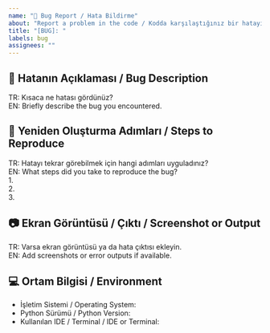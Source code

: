 ```yaml
---
name: "🐞 Bug Report / Hata Bildirme"
about: "Report a problem in the code / Kodda karşılaştığınız bir hatayı bildirin"
title: "[BUG]: "
labels: bug
assignees: ""
---
```


## 🐞 Hatanın Açıklaması / Bug Description
TR: Kısaca ne hatası gördünüz?  
EN: Briefly describe the bug you encountered.  

## 🔁 Yeniden Oluşturma Adımları / Steps to Reproduce
TR: Hatayı tekrar görebilmek için hangi adımları uyguladınız?  
EN: What steps did you take to reproduce the bug?  
1.  
2.  
3.  

## 📷 Ekran Görüntüsü / Çıktı / Screenshot or Output
TR: Varsa ekran görüntüsü ya da hata çıktısı ekleyin.  
EN: Add screenshots or error outputs if available.  

## 💻 Ortam Bilgisi / Environment
- İşletim Sistemi / Operating System:  
- Python Sürümü / Python Version:  
- Kullanılan IDE / Terminal / IDE or Terminal:  
